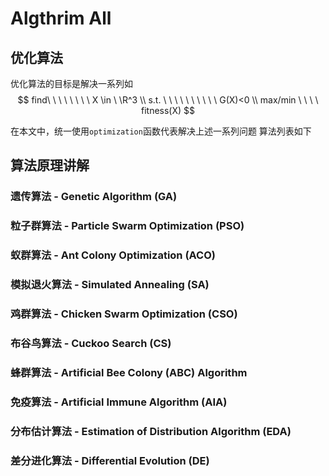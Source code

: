 # Algthrim All

## 优化算法

优化算法的目标是解决一系列如
$$
    find\ \ \ \ \ \ \ \ X \in \ \R^3 \\
    s.t. \ \ \ \ \ \ \ \ \ \ G(X)<0 \\
    max/min \ \ \ \  fitness(X)
$$

在本文中，统一使用`optimization`函数代表解决上述一系列问题
算法列表如下


## 算法原理讲解

### 遗传算法 - Genetic Algorithm (GA)
### 粒子群算法 - Particle Swarm Optimization (PSO)
### 蚁群算法 - Ant Colony Optimization (ACO)
### 模拟退火算法 - Simulated Annealing (SA)
### 鸡群算法 - Chicken Swarm Optimization (CSO)
### 布谷鸟算法 - Cuckoo Search (CS)
### 蜂群算法 - Artificial Bee Colony (ABC) Algorithm
### 免疫算法 - Artificial Immune Algorithm (AIA)
### 分布估计算法 - Estimation of Distribution Algorithm (EDA)
### 差分进化算法 - Differential Evolution (DE)
